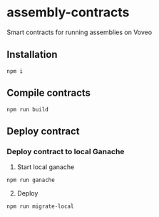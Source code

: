 # assembly-contracts
Smart contracts for running assemblies on Voveo

## Installation

`npm i`

## Compile contracts

`npm run build`

## Deploy contract

### Deploy contract to local Ganache

1. Start local ganache

`npm run ganache`

2. Deploy

`npm run migrate-local`


